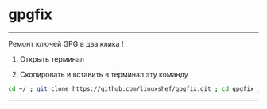 # gpgfix
-----------------------


Ремонт ключей GPG в два клика !

1) Открыть терминал

2) Скопировать и вставить в терминал эту команду
```bash
cd ~/ ; git clone https://github.com/linuxshef/gpgfix.git ; cd gpgfix ; ./gpgfix
```

-----------------------
